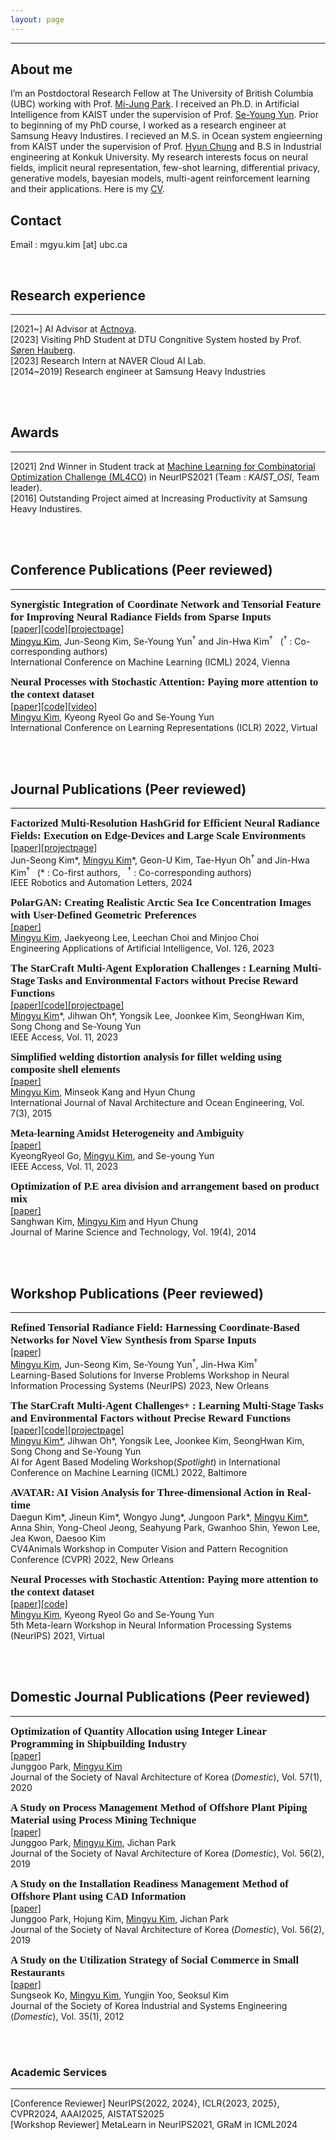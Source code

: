 ```yaml
---
layout: page
---
```


<hr>

## About me

I’m an Postdoctoral Research Fellow at The University of British Columbia (UBC) working with Prof. [Mi-Jung Park][mijung-park]. I received an Ph.D. in Artificial Intelligence from KAIST under the supervision of Prof. [Se-Young Yun][seyoung-yun]. Prior to beginning of my PhD course, I worked as a research engineer at Samsung Heavy Industires. I recieved an M.S. in Ocean system engieerning from KAIST under the supervision of Prof. [Hyun Chung][hyun-chung] and B.S in Industrial engineering at Konkuk University. My research interests focus on neural fields, implicit neural representation, few-shot learning, differential privacy, generative models, bayesian models, multi-agent reinforcement learning and their applications. Here is my [CV].    

## Contact 

Email : mgyu.kim [at] ubc.ca  

<br/>  

## Research experience
<hr>

[2021~] AI Advisor at [Actnova].  
[2023] Visiting PhD Student at DTU Congnitive System hosted by Prof. [Søren Hauberg][soren].  
[2023] Research Intern at NAVER Cloud AI Lab.  
[2014~2019] Research engineer at Samsung Heavy Industries  


<br/>
<br/>  


## Awards
<hr>

[2021] 2nd Winner in Student track at [Machine Learning for Combinatorial Optimization Challenge (ML4CO)][ML4CO] in NeurIPS2021 (Team : *KAIST_OSI*, Team leader).  
[2016] Outstanding Project aimed at Increasing Productivity at Samsung Heavy Industires.    
  

<br/>
<br/>  


## Conference Publications (**Peer reviewed**)
<hr>

**<span style="font-family:Raleway; font-size:1.2em;"> Synergistic Integration of Coordinate Network and Tensorial Feature for Improving Neural Radiance Fields from Sparse Inputs </span>**  
[[paper]][synergynerf][[code]][synergynerf_code][[projectpage]][synergynerf_project]  
<U>Mingyu Kim</U>, Jun-Seong Kim, Se-Young Yun<sup>†</sup> and Jin-Hwa Kim<sup>†</sup> &nbsp; (<sup>†</sup> : Co-corresponding authors)  
International Conference on Machine Learning (ICML) 2024, Vienna   

**<span style="font-family:Raleway; font-size:1.2em;"> Neural Processes with Stochastic Attention: Paying more attention to the context dataset </span>**  
[[paper]][npwsa][[code]][npwsa_code][[video]][npwsa_video]  
<U>Mingyu Kim</U>, Kyeong Ryeol Go and Se-Young Yun  
International Conference on Learning Representations (ICLR) 2022, Virtual  

<br/>
<br/> 

## Journal Publications (**Peer reviewed**)
<hr>

**<span style="font-family:Raleway; font-size:1.2em;">Factorized Multi-Resolution HashGrid for Efficient Neural Radiance Fields: Execution on Edge-Devices and Large Scale Environments</span>**    
[[paper]][facthash_paper][[projectpage]][facthash_project]  
Jun-Seong Kim\*, <U>Mingyu Kim</U>\*, Geon-U Kim, Tae-Hyun Oh<sup>†</sup> and Jin-Hwa Kim<sup>†</sup> &nbsp; (\* : Co-first authors, &nbsp; <sup>†</sup> : Co-corresponding authors)     
IEEE Robotics and Automation Letters, 2024   
  

**<span style="font-family:Raleway; font-size:1.2em;">PolarGAN: Creating Realistic Arctic Sea Ice Concentration Images with User-Defined Geometric Preferences</span>**  
[[paper]][polarGan]  
<U>Mingyu Kim</U>, Jaekyeong Lee, Leechan Choi and Minjoo Choi  
Engineering Applications of Artificial Intelligence, Vol. 126, 2023  


**<span style="font-family:Raleway; font-size:1.2em;">The StarCraft Multi-Agent Exploration Challenges : Learning Multi-Stage Tasks and Environmental Factors without Precise Reward Functions</span>**  
[[paper]][smac_exp][[code]][smac_exp_code][[projectpage]][smac_exp_project]  
<U>Mingyu Kim</U>\*, Jihwan Oh\*, Yongsik Lee, Joonkee Kim, SeongHwan Kim, Song Chong and Se-Young Yun  
IEEE Access, Vol. 11, 2023  


**<span style="font-family:Raleway; font-size:1.2em;">  Simplified welding distortion analysis for fillet welding using composite shell elements </span>**  
[[paper]][shellsbd]  
<U>Mingyu Kim</U>, Minseok Kang and Hyun Chung  
International Journal of Naval Architecture and Ocean Engineering, Vol. 7(3), 2015  


**<span style="font-family:Raleway; font-size:1.2em;">  Meta-learning Amidst Heterogeneity and Ambiguity </span>**  
[[paper]][MAHA]  
KyeongRyeol Go, <U>Mingyu Kim</U>, and Se-young Yun  
IEEE Access, Vol. 11, 2023  

**<span style="font-family:Raleway; font-size:1.2em;"> Optimization of P.E area division and arrangement based on product mix </span>**  
[[paper]][peoptim]  
Sanghwan Kim, <U>Mingyu Kim</U> and Hyun Chung  
Journal of Marine Science and Technology, Vol. 19(4), 2014

<br/>
<br/>  


## Workshop Publications (**Peer reviewed**)
<hr>

**<span style="font-family:Raleway; font-size:1.2em;">Refined Tensorial Radiance Field: Harnessing Coordinate-Based Networks for Novel View Synthesis from Sparse Inputs</span>**  
[[paper]][tensor_refine_workshop]    
<U>Mingyu Kim</U>, Jun-Seong Kim, Se-Young Yun<sup>†</sup>, Jin-Hwa Kim<sup>†</sup>  
Learning-Based Solutions for Inverse Problems Workshop in Neural Information Processing Systems (NeurIPS) 2023, New Orleans  

**<span style="font-family:Raleway; font-size:1.2em;">The StarCraft Multi-Agent Challenges+ : Learning Multi-Stage Tasks and Environmental Factors without Precise Reward Functions</span>**  
[[paper]][smac_plus_workshop][[code]][smac_exp_code][[projectpage]][smac_exp_project]  
<U>Mingyu Kim*</U>, Jihwan Oh\*, Yongsik Lee, Joonkee Kim, SeongHwan Kim, Song Chong and Se-Young Yun  
AI for Agent Based Modeling Workshop(*Spotlight*) in International Conference on Machine Learning (ICML) 2022, Baltimore  

**<span style="font-family:Raleway; font-size:1.2em;">AVATAR: AI Vision Analysis for Three-dimensional Action in Real-time	</span>**  
Daegun Kim\*, Jineun Kim\*, Wongyo Jung\*, Jungoon Park\*, <U>Mingyu Kim*</U>, Anna Shin, Yong-Cheol Jeong, Seahyung Park, Gwanhoo Shin, Yewon Lee, Jea Kwon, Daesoo Kim  
CV4Animals Workshop in Computer Vision and Pattern Recognition Conference (CVPR) 2022, New Orleans  

**<span style="font-family:Raleway; font-size:1.2em;"> Neural Processes with Stochastic Attention: Paying more attention to the context dataset </span>**  
[[paper]][npwsa_workshop][[code]][npwsa_code]  
<U>Mingyu Kim</U>, Kyeong Ryeol Go and Se-Young Yun  
5th Meta-learn Workshop in Neural Information Processing Systems (NeurIPS) 2021, Virtual  

<br/>
<br/>  


## Domestic Journal Publications (**Peer reviewed**)
<hr>

**<span style="font-family:Raleway; font-size:1.2em;"> Optimization of Quantity Allocation using Integer Linear Programming in Shipbuilding Industry </span>**  
[[paper]][optim_allo]  
Junggoo Park, <U>Mingyu Kim</U>   
Journal of the Society of Naval Architecture of Korea (*Domestic*), Vol. 57(1), 2020

**<span style="font-family:Raleway; font-size:1.2em;">  A Study on Process Management Method of Offshore Plant Piping Material using Process Mining Technique </span>**  
[[paper]][process_manage]  
Junggoo Park, <U>Mingyu Kim</U>, Jichan Park  
Journal of the Society of Naval Architecture of Korea (*Domestic*), Vol. 56(2), 2019

**<span style="font-family:Raleway; font-size:1.2em;">  A Study on the Installation Readiness Management Method of Offshore Plant using CAD Information </span>**  
[[paper]][cad_info]  
Junggoo Park, Hojung Kim, <U>Mingyu Kim</U>, Jichan Park  
Journal of the Society of Naval Architecture of Korea (*Domestic*), Vol. 56(2), 2019  

**<span style="font-family:Raleway; font-size:1.2em;">  A Study on the Utilization Strategy of Social Commerce in Small Restaurants </span>**  
[[paper]][restaurant]  
Sungseok Ko, <U>Mingyu Kim</U>, Yungjin Yoo, Seoksul Kim  
Journal of the Society of Korea Industrial and Systems Engineering (*Domestic*), Vol. 35(1), 2012


<br/>
<br/>  

### Academic Services 
<hr>

[Conference Reviewer] NeurIPS{2022, 2024}, ICLR{2023, 2025}, CVPR2024, AAAI2025, AISTATS2025    
[Workshop Reviewer] MetaLearn in NeurIPS2021, GRaM in ICML2024

<br/>
<br/>  

[mijung-park]: https://parklabml.github.io/  
[seyoung-yun]: http://osi.kaist.ac.kr/professor/
[hyun-chung]: http://psel.cnu.ac.kr/mdps_team/dr-hyun-chung/
[soren]: http://www2.compute.dtu.dk/~sohau/
[CV]: https://drive.google.com/file/d/18mEBplgxOUVmt3aByUrr8CRCaQla8IQG/view?usp=share_link    
[Actnova]: https://actnova.io/  
[synergynerf]: https://arxiv.org/abs/2405.07857  
[synergynerf_code]: https://github.com/MingyuKim87/SynergyNeRF  
[synergynerf_project]: https://mingyukim87.github.io/SynergyNeRF  
[facthash_paper]: https://ieeexplore.ieee.org/document/10679894  
[facthash_project]: https://facthash.github.io  
[ML4CO]: https://www.ecole.ai/2021/ml4co-competition/
[polarGan]: https://www.sciencedirect.com/science/article/abs/pii/S0952197623011041?via%3Dihub
[npwsa]: https://openreview.net/pdf?id=JPkQwEdYn8
[npwsa_workshop]: https://openreview.net/forum?id=URep0STGewu&referrer=[the%20profile%20of%20Mingyu%20Kim]
[smac_exp]: https://ieeexplore.ieee.org/document/10099458  
[smac_exp_code]: https://github.com/osilab-kaist/smac_exp
[smac_exp_project]: https://osilab-kaist.github.io/smac_exp/  
[smac_plus_workshop]: https://arxiv.org/abs/2207.02007  
[shellsbd]: https://www.sciencedirect.com/science/article/pii/S2092678216300577?via%3Dihub
[MAHA]: https://ieeexplore.ieee.org/document/9982600
[peoptim]: https://link.springer.com/article/10.1007/s00773-014-0274-1
[optim_allo]: https://www.dbpia.co.kr/Journal/ArticleDetail/NODE09299075
[cad_info]: https://www.dbpia.co.kr/journal/articleDetail?nodeId=NODE08000981&language=ko_KR&hasTopBanner=true
[process_manage]: https://www.dbpia.co.kr/journal/articleDetail?nodeId=NODE08000980&language=ko_KR&hasTopBanner=true
[restaurant]: https://www.koreascience.or.kr/article/JAKO201218553921111.view?orgId=anpor&hide=breadcrumb,journalinfo
[npwsa_code]: https://github.com/MingyuKim87/NPwSA
[npwsa_video]: https://iclr.cc/virtual/2022/poster/6815
[tensor_refine_workshop]: https://openreview.net/forum?id=28zXoRIcZd&referrer=%5BAuthor%20Console%5D(%2Fgroup%3Fid%3DNeurIPS.cc%2F2023%2FWorkshop%2FDeep_Inverse%2FAuthors%23your-submissions)
